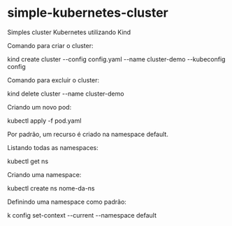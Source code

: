 # simple-kubernetes-cluster
Simples cluster Kubernetes utilizando Kind

Comando para criar o cluster:

kind create cluster --config config.yaml --name cluster-demo --kubeconfig config

Comando para excluir o cluster:

kind delete cluster --name cluster-demo

Criando um novo pod:

kubectl apply -f pod.yaml

Por padrão, um recurso é criado na namespace default.

Listando todas as namespaces:

kubectl get ns 

Criando uma namespace:

kubectl create ns nome-da-ns

Definindo uma namespace como padrão:

k config set-context --current --namespace default
